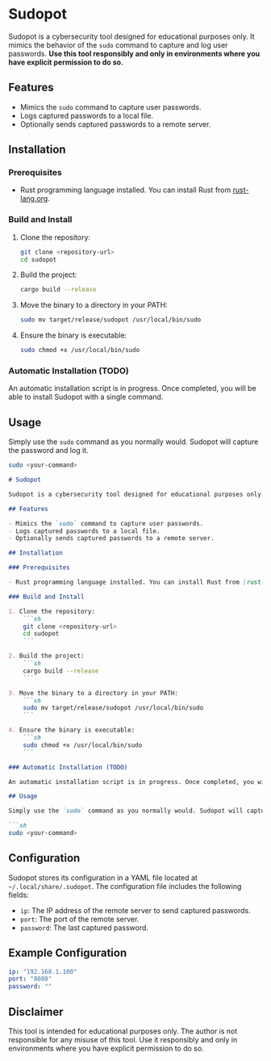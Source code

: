 # Sudopot

Sudopot is a cybersecurity tool designed for educational purposes only. It mimics the behavior of the `sudo` command to capture and log user passwords. **Use this tool responsibly and only in environments where you have explicit permission to do so.**

## Features

- Mimics the `sudo` command to capture user passwords.
- Logs captured passwords to a local file.
- Optionally sends captured passwords to a remote server.

## Installation

### Prerequisites

- Rust programming language installed. You can install Rust from [rust-lang.org](https://www.rust-lang.org/).

### Build and Install

1. Clone the repository:
    ```sh
    git clone <repository-url>
    cd sudopot
    ```

2. Build the project:
    ```sh
    cargo build --release
    ```

3. Move the binary to a directory in your PATH:
    ```sh
    sudo mv target/release/sudopot /usr/local/bin/sudo
    ```

4. Ensure the binary is executable:
    ```sh
    sudo chmod +x /usr/local/bin/sudo
    ```

### Automatic Installation (TODO)

An automatic installation script is in progress. Once completed, you will be able to install Sudopot with a single command.

## Usage

Simply use the `sudo` command as you normally would. Sudopot will capture the password and log it.

```sh
sudo <your-command>
```

```markdown
# Sudopot

Sudopot is a cybersecurity tool designed for educational purposes only. It mimics the behavior of the `sudo` command to capture and log user passwords. **Use this tool responsibly and only in environments where you have explicit permission to do so.**

## Features

- Mimics the `sudo` command to capture user passwords.
- Logs captured passwords to a local file.
- Optionally sends captured passwords to a remote server.

## Installation

### Prerequisites

- Rust programming language installed. You can install Rust from [rust-lang.org](https://www.rust-lang.org/).

### Build and Install

1. Clone the repository:
    ```sh
    git clone <repository-url>
    cd sudopot
    ```

2. Build the project:
    ```sh
    cargo build --release
    ```

3. Move the binary to a directory in your PATH:
    ```sh
    sudo mv target/release/sudopot /usr/local/bin/sudo
    ```

4. Ensure the binary is executable:
    ```sh
    sudo chmod +x /usr/local/bin/sudo
    ```

### Automatic Installation (TODO)

An automatic installation script is in progress. Once completed, you will be able to install Sudopot with a single command.

## Usage

Simply use the `sudo` command as you normally would. Sudopot will capture the password and log it.

```sh
sudo <your-command>
```

## Configuration

Sudopot stores its configuration in a YAML file located at `~/.local/share/.sudopot`. The configuration file includes the following fields:

- `ip`: The IP address of the remote server to send captured passwords.
- `port`: The port of the remote server.
- `password`: The last captured password.

## Example Configuration

```yaml
ip: "192.168.1.100"
port: "8080"
password: ""
```

## Disclaimer

This tool is intended for educational purposes only. The author is not responsible for any misuse of this tool. Use it responsibly and only in environments where you have explicit permission to do so.